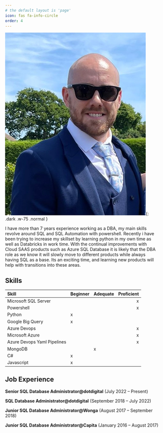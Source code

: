 ```yaml
---
# the default layout is 'page'
icon: fas fa-info-circle
order: 4
---
```


![Dan](/assets/images/Dan.jpeg){: .dark .w-75 .normal }

I have more than 7 years experience working as a DBA, my main skills revolve around SQL and SQL Automation with powershell. Recently i have been trying to increase my skillset by learning python in my own time as well as Databricks in work time. With the continual improvements with Cloud SAAS products such as Azure SQL Database it is likely that the DBA role as we know it will slowly move to different products while always having SQL as a base. Its an exciting time, and learning new products will help with transitions into these areas.

## Skills

| Skill                        | Beginner         | Adequate | Proficient |
|:-----------------------------|:-----------------|:-------- |-----------:|
| Microsoft SQL Server         |                  |          | x          |
| Powershell                   |                  |          | x          |
| Python                       | x                |          |            |
| Google Big Query             | x                |          |            |
| Azure Devops                 |                  |          | x          |
| Microsoft Azure              |                  |          | x          |
| Azure Devops Yaml Pipelines  |                  |          | x          |
| MongoDB                      |                  | x        |            |
| C#                           | x                |          |            |
| Javascript                   | x                |          |            |


## Job Experience
**Senior SQL Database Administrator@dotdigital**
(July 2022 – Present)

**SQL Database Administrator@dotdigital**
(September 2018 – July 2022)

**Junior SQL Database Administrator@Wonga**
(August 2017 – September 2018)

**Junior SQL Database Administrator@Capita**
(January 2016 – August 2017)